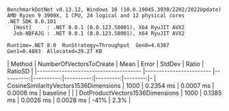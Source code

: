 ```

BenchmarkDotNet v0.13.12, Windows 10 (10.0.19045.3930/22H2/2022Update)
AMD Ryzen 9 3900X, 1 CPU, 24 logical and 12 physical cores
.NET SDK 8.0.101
  [Host]     : .NET 8.0.1 (8.0.123.58001), X64 RyuJIT AVX2
  Job-NBFAJG : .NET 8.0.1 (8.0.123.58001), X64 RyuJIT AVX2

Runtime=.NET 8.0  RunStrategy=Throughput  Gen0=4.6387  
Gen1=0.4883  Allocated=39.27 KB  

```
| Method                                | NumberOfVectorsToCreate | Mean      | Error     | StdDev    | Ratio    | RatioSD | 
|-------------------------------------- |------------------------ |----------:|----------:|----------:|---------:|--------:|-
| CosineSimilarityVectors1536Dimensions | 1000                    | 0.2354 ms | 0.0007 ms | 0.0006 ms | baseline |         | 
| DotProductVectors1536Dimensions       | 1000                    | 0.1385 ms | 0.0026 ms | 0.0028 ms |     -41% |    2.3% | 
